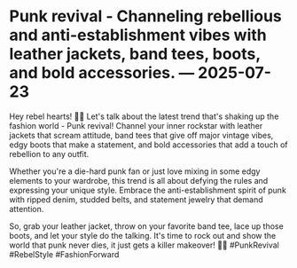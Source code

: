 # Punk revival - Channeling rebellious and anti-establishment vibes with leather jackets, band tees, boots, and bold accessories. — 2025-07-23

Hey rebel hearts! 🤘🖤 Let's talk about the latest trend that's shaking up the fashion world - Punk revival! Channel your inner rockstar with leather jackets that scream attitude, band tees that give off major vintage vibes, edgy boots that make a statement, and bold accessories that add a touch of rebellion to any outfit. 

Whether you're a die-hard punk fan or just love mixing in some edgy elements to your wardrobe, this trend is all about defying the rules and expressing your unique style. Embrace the anti-establishment spirit of punk with ripped denim, studded belts, and statement jewelry that demand attention. 

So, grab your leather jacket, throw on your favorite band tee, lace up those boots, and let your style do the talking. It's time to rock out and show the world that punk never dies, it just gets a killer makeover! 🎸🔥 #PunkRevival #RebelStyle #FashionForward